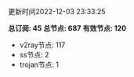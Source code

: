 更新时间2022-12-03 23:33:25

**总订阅: 45**
**总节点: 687**
**有效节点: 120**
- v2ray节点: 117
- ss节点: 2
- trojan节点: 1

